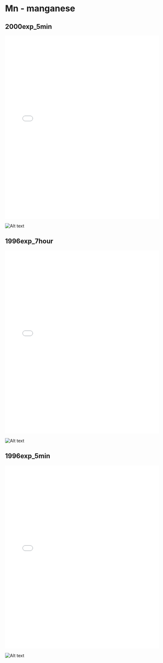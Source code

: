 # Mn - manganese

## 2000exp_5min

<iframe src="../../html/Mn_2000exp_5min.html" width="100%" height="600px" frameborder="0"></iframe>

![Alt text](Mn_2000exp_5min.png)

## 1996exp_7hour

<iframe src="../../html/Mn_1996exp_7hour.html" width="100%" height="600px" frameborder="0"></iframe>

![Alt text](Mn_1996exp_7hour.png)

## 1996exp_5min

<iframe src="../../html/Mn_1996exp_5min.html" width="100%" height="600px" frameborder="0"></iframe>

![Alt text](Mn_1996exp_5min.png)

